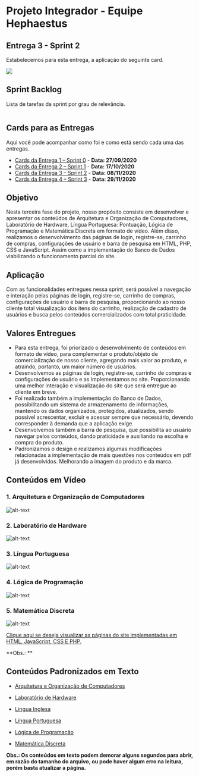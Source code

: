 # Projeto Integrador - Equipe Hephaestus

## Entrega 3 - Sprint 2

Estabelecemos para esta entrega, a aplicação do seguinte card.

![](https://github.com/vinicius-hso/projetoIntegrador_hephaestus_academy/blob/sprint2/Sprint%202.png)

## Sprint Backlog

Lista de tarefas da sprint por grau de relevância.

![]()

## Cards para as Entregas

Aqui você pode acompanhar como foi e como está sendo cada uma das entregas.

- [Cards da Entrega 1 – Sprint 0](https://github.com/vinicius-hso/projetoIntegrador_hephaestus_academy/projects/1) - **Data: 27/09/2020**
- [Cards da Entrega 2 – Sprint 1](https://github.com/vinicius-hso/projetoIntegrador_hephaestus_academy/projects/2) - **Data: 17/10/2020**
- [Cards da Entrega 3 – Sprint 2](https://github.com/vinicius-hso/projetoIntegrador_hephaestus_academy/projects/3) - **Data: 08/11/2020**
- [Cards da Entrega 4 – Sprint 3](https://github.com/vinicius-hso/projetoIntegrador_hephaestus_academy/projects/4) - **Data: 29/11/2020**

## Objetivo

Nesta terceira fase do projeto, nosso propósito consiste em desenvolver e apresentar os conteúdos de Arquitetura e Organização de Computadores, Laboratório de Hardware, Língua Portuguesa: Pontuação, Lógica de Programação e Matemática Discreta em formato de vídeo. Além disso, realizamos o desenvolvimento das páginas de login, registre-se, carrinho de compras, configurações de usuário e barra de pesquisa em HTML, PHP, CSS e JavaScript. Assim como a implementação do Banco de Dados viabilizando o funcionamento parcial do site.

## Aplicação

Com as funcionalidades entregues nessa sprint, será possível a navegação e interação pelas páginas de login, registre-se, carrinho de compras, configurações de usuário e barra de pesquisa, proporcionando ao nosso cliente total visualização dos itens do carrinho, realização de cadastro de usuários e busca pelos conteúdos comercializados com total praticidade.

## Valores Entregues

-	Para esta entrega, foi priorizado o desenvolvimento de conteúdos em formato de vídeo, para complementar o produto/objeto de comercialização de nosso cliente, agregando mais valor ao produto, e atraindo, portanto, um maior número de usuários.
-	Desenvolvemos as páginas de login, registre-se, carrinho de compras e configurações de usuário e as implementamos no site. Proporcionando uma melhor interação e visualização do site que será entregue ao cliente em breve.
-	Foi realizado também a implementação do Banco de Dados, possibilitando um sistema de armazenamento de informações, mantendo os dados organizados, protegidos, atualizados, sendo possível acrescentar, excluir e acessar sempre que necessário, devendo corresponder à demanda que a aplicação exige.
-	Desenvolvemos também a barra de pesquisa, que possibilita ao usuário navegar pelos conteúdos, dando praticidade e auxiliando na escolha e compra do produto.
-	Padronizamos o design e realizamos algumas modificações relacionadas a implementação de mais questões nos conteúdos em pdf já desenvolvidos. Melhorando a imagem do produto e da marca.


## Conteúdos em Vídeo

### 1. Arquitetura e Organização de Computadores

![alt-text]()

### 2. Laboratório de Hardware

![alt-text]()

### 3. Língua Portuguesa

![alt-text]()

### 4. Lógica de Programação

![alt-text]()

### 5. Matemática Discreta

![alt-text]()



[Clique aqui se deseja visualizar as páginas do site implementadas em HTML, JavaScript, CSS E PHP.]()

**Obs.: **

## Conteúdos Padronizados em Texto 

- [Arquitetura e Organização de Computadores]()

- [Laboratório de Hardware]()

- [Língua Inglesa]()

- [Língua Portuguesa]()

- [Lógica de Programação]()

- [Matemática Discreta]()

**Obs.: Os conteúdos em texto podem demorar alguns segundos para abrir, em razão do tamanho do arquivo, ou pode haver algum erro na leitura, porém basta atualizar a página.**

